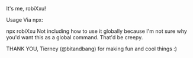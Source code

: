 It's me, robiXxu!

Usage
Via npx:

npx robiXxu
Not including how to use it globally because I'm not sure why you'd want this as a global command. That'd be creepy.

THANK YOU, Tierney (@bitandbang) for making fun and cool things :)
